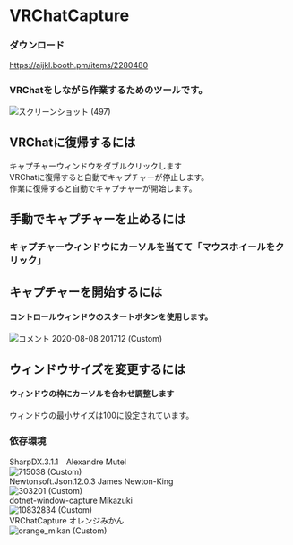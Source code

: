 # VRChatCapture 

### ダウンロード  
https://aijkl.booth.pm/items/2280480
### VRChatをしながら作業するためのツールです。 
![スクリーンショット (497)](https://user-images.githubusercontent.com/51302983/89708481-a098dc80-d9b2-11ea-8829-d6cd3724f1e8.png)  

## VRChatに復帰するには  
キャプチャーウィンドウをダブルクリックします  
VRChatに復帰すると自動でキャプチャーが停止します。  
作業に復帰すると自動でキャプチャーが開始します。

## 手動でキャプチャーを止めるには  
###  キャプチャーウィンドウにカーソルを当てて「マウスホイールをクリック」   
## キャプチャーを開始するには
#### コントロールウィンドウのスタートボタンを使用します。
![コメント 2020-08-08 201712 (Custom)](https://user-images.githubusercontent.com/51302983/89708721-7e07c300-d9b4-11ea-9fc9-a0f32b13a066.jpg)

## ウィンドウサイズを変更するには
#### ウィンドウの枠にカーソルを合わせ調整します 
ウィンドウの最小サイズは100に設定されています。

### 依存環境
SharpDX.3.1.1　Alexandre Mutel  
![715038 (Custom)](https://user-images.githubusercontent.com/51302983/89708923-194d6800-d9b6-11ea-8c40-c212967ac101.jpg)  
Newtonsoft.Json.12.0.3   James Newton-King  
![303201 (Custom)](https://user-images.githubusercontent.com/51302983/89708903-e1debb80-d9b5-11ea-8afe-7ae6aad6a676.jpg)  
dotnet-window-capture Mikazuki  
![10832834 (Custom)](https://user-images.githubusercontent.com/51302983/89708933-3a15bd80-d9b6-11ea-9b06-2921d8dfa661.png)  
VRChatCapture オレンジみかん  
![orange_mikan (Custom)](https://user-images.githubusercontent.com/51302983/89708954-5fa2c700-d9b6-11ea-9bc5-73f52a9f1aeb.png)
